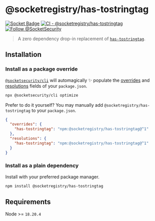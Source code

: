 # @socketregistry/has-tostringtag

[![Socket Badge](https://socket.dev/api/badge/npm/package/@socketregistry/has-tostringtag)](https://socket.dev/npm/package/@socketregistry/has-tostringtag)
[![CI - @socketregistry/has-tostringtag](https://github.com/SocketDev/socket-registry-js/actions/workflows/test.yml/badge.svg)](https://github.com/SocketDev/socket-registry-js/actions/workflows/test.yml)
[![Follow @SocketSecurity](https://img.shields.io/twitter/follow/SocketSecurity?style=social)](https://twitter.com/SocketSecurity)

> A zero dependency drop-in replacement of
> [`has-tostringtag`](https://www.npmjs.com/package/has-tostringtag).

## Installation

### Install as a package override

[`@socketsecurity/cli`](https://www.npmjs.com/package/@socketsecurity/cli) will
automagically :sparkles: populate the
[overrides](https://docs.npmjs.com/cli/v9/configuring-npm/package-json#overrides)
and [resolutions](https://yarnpkg.com/configuration/manifest#resolutions) fields
of your `package.json`.

```sh
npx @socketsecurity/cli optimize
```

Prefer to do it yourself? You may manually add `@socketregistry/has-tostringtag`
to your `package.json`.

```json
{
  "overrides": {
    "has-tostringtag": "npm:@socketregistry/has-tostringtag@^1"
  },
  "resolutions": {
    "has-tostringtag": "npm:@socketregistry/has-tostringtag@^1"
  }
}
```

### Install as a plain dependency

Install with your preferred package manager.

```sh
npm install @socketregistry/has-tostringtag
```

## Requirements

Node >= `18.20.4`
